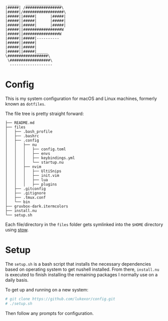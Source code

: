      _____   ________________
    |#####| /################\
    |#####|/##################\
    |#####||#####|      |#####|
    |#####||#####|      |#####|
    |#####||#####|      |#####|
    |#####||#################W
    |#####||################W
    |#####||#####|----------
    |#####||#####|
    |#####||#####|
    |#####||#####|_____
    \##################\
     \##################\
      -------------------

# Config

This is my system configuration for macOS and Linux machines, formerly known as
`dotfiles`.

The file tree is pretty straight forward:

```text
├── README.md
├── files
│   ├── .bash_profile
│   ├── .bashrc
│   ├── .config
│   │   ├── nu
│   │   │   ├── config.toml
│   │   │   ├── envs
│   │   │   ├── keybindings.yml
│   │   │   └── startup.nu
│   │   ├── nvim
│   │   │   ├── UltiSnips
│   │   │   ├── init.vim
│   │   │   ├── lua
│   │   │   ├── plugins
│   ├── .gitconfig
│   ├── .gitignore
│   ├── .tmux.conf
│   └── bin
├── gruvbox-dark.itermcolors
├── install.nu
└── setup.sh
```

Each file/directory in the `files` folder gets symlinked into the `$HOME`
directory using [stow](https://www.gnu.org/software/stow/).

# Setup

The `setup.sh` is a bash script that installs the necessary dependencies based
on operating system to get nushell installed. From there, `install.nu` is
executed to finish installing the remaining packages I normally use on a daily
basis.

To get up and running on a new system:

```sh
# git clone https://github.com/lukexor/config.git
# ./setup.sh
```

Then follow any prompts for configuration.
